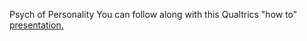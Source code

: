 Psych of Personality
You can follow along with this Qualtrics "how to" [presentation.](https://github.com/barnarderc/workshops/blob/master/Fall%202017/Psych%20of%20Personality/qualtrics-how-to_psych.pdf)
